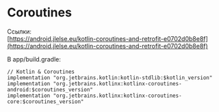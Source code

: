 # Coroutines

Ссылки:  
[https://android.jlelse.eu/kotlin-coroutines-and-retrofit-e0702d0b8e8f](https://android.jlelse.eu/kotlin-coroutines-and-retrofit-e0702d0b8e8f)

В app/build.gradle:

```text
// Kotlin & Coroutines
implementation "org.jetbrains.kotlin:kotlin-stdlib:$kotlin_version"
implementation "org.jetbrains.kotlinx:kotlinx-coroutines-android:$coroutines_version"
implementation "org.jetbrains.kotlinx:kotlinx-coroutines-core:$coroutines_version"
```

